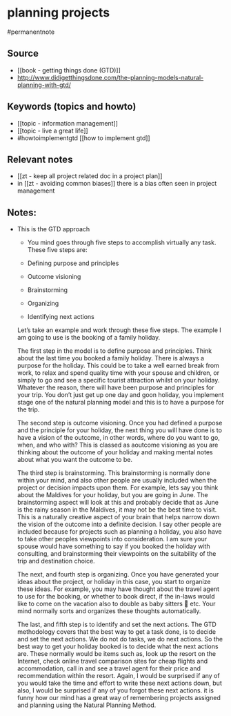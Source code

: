 # planning projects
#permanentnote

## Source
- [[book - getting things done (GTD)]]
- http://www.didigetthingsdone.com/the-planning-models-natural-planning-with-gtd/

## Keywords (topics and howto)
- [[topic - information management]]
- [[topic - live a great life]]
- #howtoimplementgtd [[how to implement gtd]] 

## Relevant notes
- [[zt - keep all project related doc in a project plan]]
- in [[zt - avoiding common biases]] there is a bias often seen in project management

## Notes:
- This is the GTD approach 
	- You mind goes through five steps to accomplish virtually any task. These five steps are:

	- Defining purpose and principles
	- Outcome visioning
	- Brainstorming
	- Organizing
	- Identifying next actions

	Let’s take an example and work through these five steps. The example I am going to use is the booking of a family holiday.

	The first step in the model is to define purpose and principles. Think about the last time you booked a family holiday. There is always a purpose for the holiday. This could be to take a well earned break from work, to relax and spend quality time with your spouse and children, or simply to go and see a specific tourist attraction whilst on your holiday. Whatever the reason, there will have been purpose and principles for your trip. You don’t just get up one day and goon holiday, you implement stage one of the natural planning model and this is to have a purpose for the trip.

	The second step is outcome visioning. Once you had defined a purpose and the principle for your holiday, the next thing you will have done is to have a vision of the outcome, in other words, where do you want to go, when, and who with? This is classed as aoutcome visioning as you are thinking about the outcome of your holiday and making mental notes about what you want the outcome to be.

	The third step is brainstorming. This brainstorming is normally done within your mind, and also other people are usually included when the project or decision impacts upon them. For example, lets say you think about the Maldives for your holiday, but you are going in June. The brainstorming aspect will look at this and probably decide that as June is the rainy season in the Maldives, it may not be the best time to visit. This is a naturally creative aspect of your brain that helps narrow down the vision of the outcome into a definite decision. I say other people are included because for projects such as planning a holiday, you also have to take other peoples viewpoints into consideration. I am sure your spouse would have something to say if you booked the holiday with consulting, and brainstorming their viewpoints on the suitability of the trip and destination choice.

	The next, and fourth step is organizing. Once you have generated your ideas about the project, or holiday in this case, you start to organize these ideas. For example, you may have thought about the travel agent to use for the booking, or whether to book direct, if the in-laws would like to come on the vacation also to double as baby sitters 🙂 etc. Your mind normally sorts and organizes these thoughts automatically.

	The last, and fifth step is to identify and set the next actions. The GTD methodology covers that the best way to get a task done, is to decide and set the next actions. We do not do tasks, we do next actions. So the best way to get your holiday booked is to decide what the next actions are. These normally would be items such as, look up the resort on the Internet, check online travel comparison sites for cheap flights and accommodation, call in and see a travel agent for their price and recommendation within the resort. Again, I would be surprised if any of you would take the time and effort to write these next actions down, but also, I would be surprised if any of you forgot these next actions. it is funny how our mind has a great way of remembering projects assigned and planning using the Natural Planning Method.